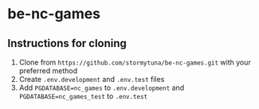 # be-nc-games

## Instructions for cloning

<ol>
  <li> Clone from <code>https://github.com/stormytuna/be-nc-games.git</code> with your preferred method
  <li> Create <code>.env.development</code> and <code>.env.test</code> files
  <li> Add <code>PGDATABASE=nc_games</code> to <code>.env.development</code> and <code>PGDATABASE=nc_games_test</code> to <code>.env.test</code>
</ol>
